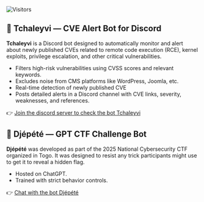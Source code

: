 ![Visitors](https://visitor-badge.laobi.icu/badge?page_id=cyberpoul.Check-my-bots)

## 🤖 Tchaleyvi — CVE Alert Bot for Discord

**Tchaleyvi** is a Discord bot designed to automatically monitor and alert about newly published CVEs related to remote code execution (RCE), kernel exploits, privilege escalation, and other critical vulnerabilities.

- Filters high-risk vulnerabilities using CVSS scores and relevant keywords.
- Excludes noise from CMS platforms like WordPress, Joomla, etc.
- Real-time detection of newly published CVE
- Posts detailed alerts in a Discord channel with CVE links, severity, weaknesses, and references.

👉 [Join the discord server to check the bot Tchaleyvi](https://discord.gg/buJK2YcrNh)

## 🤖 Djépété — GPT CTF Challenge Bot

**Djépété** was developed as part of the 2025 National Cybersecurity CTF organized in Togo. It was designed to resist any trick participants might use to get it to reveal a hidden flag.

- Hosted on ChatGPT.
- Trained with strict behavior controls.

👉 [Chat with the bot Djépété](https://chatgpt.com/g/g-6730ce6c072481908b7a45d37f296c50-djepete)
